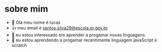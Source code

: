 # sobre mim
- 👋 Olá meu nome é lucas
- :+1: meu email é santos.silva29@escola.pr.gov.br
- 👀 eu estou interessado em aprender a progamar novas linguagens.
- 🌱 eu estou aprendendo a progamar recentimente linguagem javaScript e scratch
